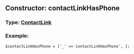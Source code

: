 ## Constructor: contactLinkHasPhone  



### Type: [ContactLink](../types/ContactLink.md)

### Example:


```
$contactLinkHasPhone = ['_' => contactLinkHasPhone', ];
```